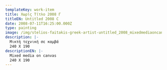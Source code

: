 ```yaml
---
templateKey: work-item
title: Χωρίς Τίτλο 2008 Γ
titleEN: Untitled 2008 C
date: 2008-07-11T16:25:00.000Z
type: painting
image: /img/stelios-faitakis-greek-artist-untitled_2008_mixedmediaoncanvas_240x190cm.jpg
description: |-
  Μικτή τεχνική σε καμβά
  240 X 190
descriptionEN: |-
  Mixed media on canvas
  240 X 190
---
```

